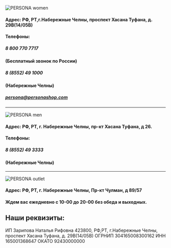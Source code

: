 ![PERSONA women](http://89.108.71.146:8000/another_images/pwoman.png)

#### Адрес: РФ, РТ,г.Набережные Челны, проспект Хасана Туфана, д. 29В(14/05В)

#### Телефоны:

##### 8 800 770 7717

#### (Бесплатный звонок по России)

##### 8 (8552) 49 1000

#### (Набережные Челны)

##### persona@personashop.com

---

![PERSONA men](http://89.108.71.146:8000/another_images/pman.png)

#### Адрес: РФ, РТ, г. Набережные Челны, пр-кт Хасана Туфана, д 26.

#### Телефоны:

##### 8 (8552) 49 3333

#### (Набережные Челны)

---

![PERSONA outlet](http://89.108.71.146:8000/another_images/poutlet.png)

#### Адрес: РФ, РТ, г. Набережные Челны, Пр-кт Чулман, д 89/57

#### Ждем вас ежедневно с 10-00 до 20-00 без обеда и выходных.

## Наши реквизиты:

ИП Зарипова Наталья Рифовна
423800, РФ,РТ, г.Набережные Челны, проспект Хасана Туфана, д. 29В(14/05В)
ОГРНИП 304165008300162
ИНН 165001368647
ОКАТО 92430000000
